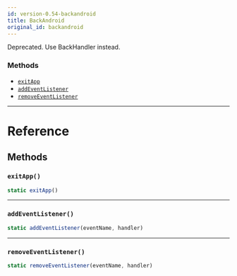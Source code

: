 ```yaml
---
id: version-0.54-backandroid
title: BackAndroid
original_id: backandroid
---
```


Deprecated. Use BackHandler instead.

### Methods

* [`exitApp`](backandroid.md#exitapp)
* [`addEventListener`](backandroid.md#addeventlistener)
* [`removeEventListener`](backandroid.md#removeeventlistener)

---

# Reference

## Methods

### `exitApp()`

```javascript
static exitApp()
```

---

### `addEventListener()`

```javascript
static addEventListener(eventName, handler)
```

---

### `removeEventListener()`

```javascript
static removeEventListener(eventName, handler)
```
